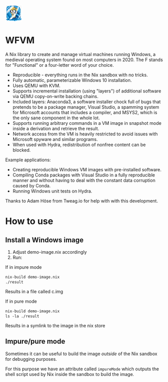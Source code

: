 ![XBill](xbill.png)

WFVM
====

A Nix library to create and manage virtual machines running Windows, a medieval operating system found on most computers in 2020. The F stands for "Functional" or a four-letter word of your choice.

* Reproducible - everything runs in the Nix sandbox with no tricks.
* Fully automatic, parameterizable Windows 10 installation.
* Uses QEMU with KVM.
* Supports incremental installation (using "layers") of additional software via QEMU copy-on-write backing chains.
* Included layers: Anaconda3, a software installer chock full of bugs that pretends to be a package manager, Visual Studio, a spamming system for Microsoft accounts that includes a compiler, and MSYS2, which is the only sane component in the whole lot.
* Supports running arbitrary commands in a VM image in snapshot mode inside a derivation and retrieve the result.
* Network access from the VM is heavily restricted to avoid issues with Microsoft spyware and similar programs.
* When used with Hydra, redistribution of nonfree content can be blocked.

Example applications:
* Creating reproducible Windows VM images with pre-installed software.
* Compiling Conda packages with Visual Studio in a fully reproducible manner and without having to deal with the constant data corruption caused by Conda.
* Running Windows unit tests on Hydra.


Thanks to Adam Höse from Tweag.io for help with with this development.

How to use
==========

Install a Windows image
-----------------------

1. Adjust demo-image.nix accordingly
2. Run:

If in impure mode
```shell
nix-build demo-image.nix
./result
```
Results in a file called c.img

If in pure mode
```shell
nix-build demo-image.nix
ls -la ./result
```
Results in a symlink to the image in the nix store


Impure/pure mode
----------------

Sometimes it can be useful to build the image _outside_ of the Nix sandbox for debugging purposes.

For this purpose we have an attribute called `impureMode` which outputs the shell script used by Nix inside the sandbox to build the image.
